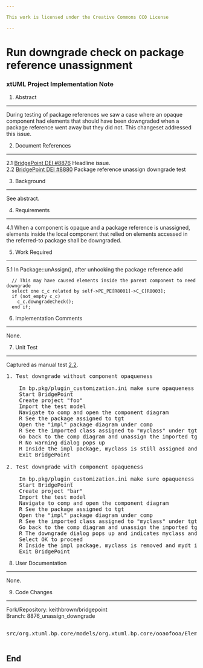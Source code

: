 ```yaml
---

This work is licensed under the Creative Commons CC0 License

---
```


# Run downgrade check on package reference unassignment
### xtUML Project Implementation Note


1. Abstract
-----------
During testing of package references we saw a case where an opaque component
had elements that should have been downgraded when a package reference went away
but they did not.  This changeset addressed this issue.

2. Document References
----------------------
<a id="2.1"></a>2.1 [BridgePoint DEI #8876](https://support.onefact.net/issues/8876) Headline issue.    
<a id="2.2"></a>2.2 [BridgePoint DEI #8880](https://support.onefact.net/issues/8880) Package reference unassign downgrade test      

3. Background
-------------
See abstract.  

4. Requirements
---------------
4.1 When a component is opaque and a package reference is unassigned, elements
  inside the local component that relied on elements accessed in the referred-to
  package shall be downgraded.     

5. Work Required
----------------
5.1 In Package::unAssign(), after unhooking the package reference add  
```
  // This may have caused elements inside the parent component to need downgrade
  select one c_c related by self->PE_PE[R8001]->C_C[R8003];
  if (not_empty c_c)
    c_c.downgradeCheck();
  end if;
```  

6. Implementation Comments
--------------------------
None.  

7. Unit Test
------------
Captured as manual test [2.2](#2.2).  
<pre>
1. Test downgrade without component opaqueness

    In bp.pkg/plugin_customization.ini make sure opaqueness is "off" by setting the preference org.xtuml.bp.core/bridgepoint_prefs_opaque_components=false
    Start BridgePoint
    Create project "foo"
    Import the test model
    Navigate to comp and open the component diagram
    R See the package assigned to tgt
    Open the "impl" package diagram under comp
    R See the imported class assigned to "myclass" under tgt, and mydt is based on "specialdt" (which lives under tgt)
    Go back to the comp diagram and unassign the imported tgt package
    R No warning dialog pops up
    R Inside the impl package, myclass is still assigned and mydt is still based on specialdt
    Exit BridgePoint

2. Test downgrade with component opaqueness

    In bp.pkg/plugin_customization.ini make sure opaqueness is "on" by setting the preference org.xtuml.bp.core/bridgepoint_prefs_opaque_components=true
    Start BridgePoint
    Create project "bar"
    Import the test model
    Navigate to comp and open the component diagram
    R See the package assigned to tgt
    Open the "impl" package diagram under comp
    R See the imported class assigned to "myclass" under tgt, and mydt is based on "specialdt" (which lives under tgt)
    Go back to the comp diagram and unassign the imported tgt package
    R The downgrade dialog pops up and indicates myclass and mydt are affected by the unassignment
    Select OK to proceed
    R Inside the impl package, myclass is removed and mydt is now based on integer
    Exit BridgePoint
</pre>

8. User Documentation
---------------------
None.   

9. Code Changes
---------------
Fork/Repository: keithbrown/bridgepoint   
Branch: 8876_unassign_downgrade  

<pre>

src/org.xtuml.bp.core/models/org.xtuml.bp.core/ooaofooa/Element Packaging/Package/Package.xtuml  

</pre>

End
---

